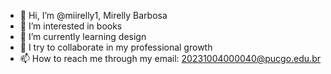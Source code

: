 - 👋 Hi, I’m @miirelly1, Mirelly Barbosa
- 👀 I’m interested in books
- 🌱 I’m currently learning design
- 💞️ I try to collaborate in my professional growth
- 📫 How to reach me through my email: 20231004000040@pucgo.edu.br

<!---
miirelly1/miirelly1 is a ✨ special ✨ repository because its `README.md` (this file) appears on your GitHub profile.
You can click the Preview link to take a look at your changes.
--->
